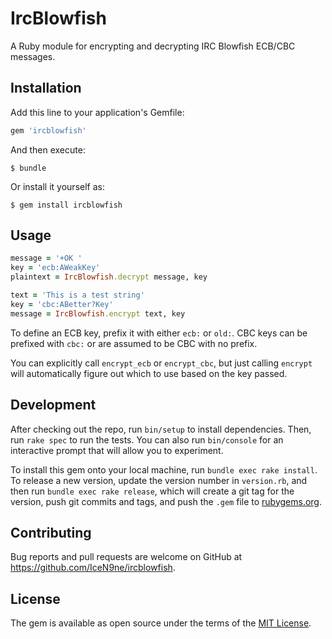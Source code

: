 # IrcBlowfish

A Ruby module for encrypting and decrypting IRC Blowfish ECB/CBC messages.

## Installation

Add this line to your application's Gemfile:

```ruby
gem 'ircblowfish'
```

And then execute:

    $ bundle

Or install it yourself as:

    $ gem install ircblowfish

## Usage

```ruby
message = '+OK '
key = 'ecb:AWeakKey'
plaintext = IrcBlowfish.decrypt message, key

text = 'This is a test string'
key = 'cbc:ABetter?Key'
message = IrcBlowfish.encrypt text, key
```

To define an ECB key, prefix it with either `ecb:` or `old:`. CBC keys can be prefixed with `cbc:` or are assumed to be CBC with no prefix.

You can explicitly call `encrypt_ecb` or `encrypt_cbc`, but just calling `encrypt` will automatically figure out which to use based on the key passed.

## Development

After checking out the repo, run `bin/setup` to install dependencies. Then, run `rake spec` to run the tests. You can also run `bin/console` for an interactive prompt that will allow you to experiment.

To install this gem onto your local machine, run `bundle exec rake install`. To release a new version, update the version number in `version.rb`, and then run `bundle exec rake release`, which will create a git tag for the version, push git commits and tags, and push the `.gem` file to [rubygems.org](https://rubygems.org).

## Contributing

Bug reports and pull requests are welcome on GitHub at https://github.com/IceN9ne/ircblowfish.


## License

The gem is available as open source under the terms of the [MIT License](http://opensource.org/licenses/MIT).

